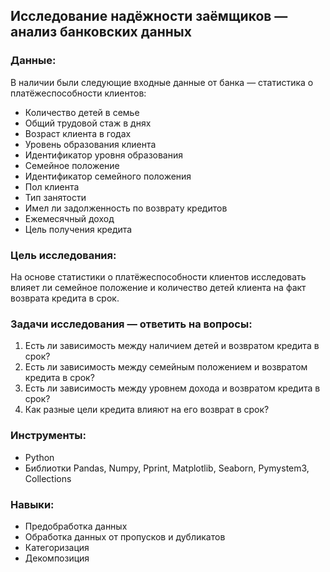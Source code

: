 ## Исследование надёжности заёмщиков — анализ банковских данных
### Данные:
В наличии были следующие входные данные от банка — статистика о платёжеспособности клиентов:
* Количество детей в семье
* Общий трудовой стаж в днях
* Возраст клиента в годах
* Уровень образования клиента
* Идентификатор уровня образования
* Семейное положение
* Идентификатор семейного положения
* Пол клиента
* Тип занятости
* Имел ли задолженность по возврату кредитов
* Ежемесячный доход
* Цель получения кредита

### Цель исследования:
На основе статистики о платёжеспособности клиентов исследовать влияет ли семейное положение и количество детей клиента на факт возврата кредита в срок.

### Задачи исследования — ответить на вопросы:
1. Есть ли зависимость между наличием детей и возвратом кредита в срок?
2. Есть ли зависимость между семейным положением и возвратом кредита в срок?
3. Есть ли зависимость между уровнем дохода и возвратом кредита в срок?
4. Как разные цели кредита влияют на его возврат в срок?

### Инструменты:
* Python
* Библиотки Pandas, Numpy, Pprint, Matplotlib, Seaborn, Pymystem3, Collections

### Навыки:
* Предобработка данных
* Обработка данных от пропусков и дубликатов
* Категоризация
* Декомпозиция
